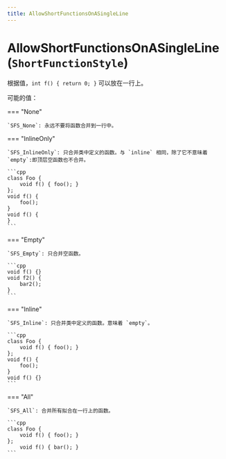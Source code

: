 ```yaml
---
title: AllowShortFunctionsOnASingleLine
---
```


# AllowShortFunctionsOnASingleLine (`ShortFunctionStyle`)

根据值，`int f() { return 0; }` 可以放在一行上。

可能的值：

=== "None"

    `SFS_None`: 永远不要将函数合并到一行中。

=== "InlineOnly"

    `SFS_InlineOnly`: 只合并类中定义的函数。与 `inline` 相同，除了它不意味着 `empty`:即顶层空函数也不合并。

    ```cpp
    class Foo {
        void f() { foo(); }
    };
    void f() {
        foo();
    }
    void f() {
    }
    ```

=== "Empty"

    `SFS_Empty`: 只合并空函数。

    ```cpp
    void f() {}
    void f2() {
        bar2();
    }
    ```

=== "Inline"

    `SFS_Inline`: 只合并类中定义的函数。意味着 `empty`。

    ```cpp
    class Foo {
        void f() { foo(); }
    };
    void f() {
        foo();
    }
    void f() {}
    ```

=== "All"

    `SFS_All`: 合并所有拟合在一行上的函数。

    ```cpp
    class Foo {
        void f() { foo(); }
    };
        void f() { bar(); }
    ```
